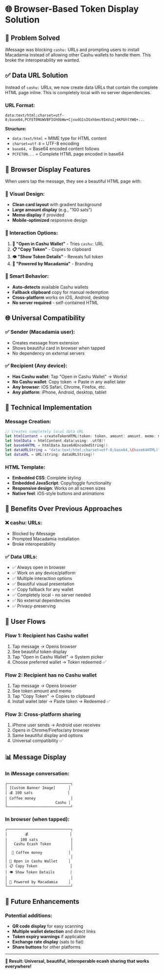 # 🌐 Browser-Based Token Display Solution

## 🎯 **Problem Solved**

iMessage was blocking `cashu:` URLs and prompting users to install Macadamia instead of allowing other Cashu wallets to handle them. This broke the interoperability we wanted.

## ✅ **Data URL Solution**

Instead of `cashu:` URLs, we now create data URLs that contain the complete HTML page inline. This is completely local with no server dependencies.

### **URL Format:**
```
data:text/html;charset=utf-8;base64,PCFET0NUWVBFIGh0bWw+CjxodG1sIGxhbmc9ImVuIj4KPGhlYWQ+...
```

**Structure:**
- `data:text/html` = MIME type for HTML content
- `charset=utf-8` = UTF-8 encoding
- `base64,` = Base64 encoded content follows
- `PCFET0N...` = Complete HTML page encoded in base64

## 🎨 **Browser Display Features**

When users tap the message, they see a beautiful HTML page with:

### **📱 Visual Design:**
- **Clean card layout** with gradient background
- **Large amount display** (e.g., "100 sats")
- **Memo display** if provided
- **Mobile-optimized** responsive design

### **🔄 Interaction Options:**
1. **📱 "Open in Cashu Wallet"** - Tries `cashu:` URL
2. **📋 "Copy Token"** - Copies to clipboard
3. **👁️ "Show Token Details"** - Reveals full token
4. **🥜 "Powered by Macadamia"** - Branding

### **🧠 Smart Behavior:**
- **Auto-detects** available Cashu wallets
- **Fallback clipboard** copy for manual redemption
- **Cross-platform** works on iOS, Android, desktop
- **No server required** - self-contained HTML

## 🌐 **Universal Compatibility**

### **✅ Sender (Macadamia user):**
- Creates message from extension
- Shows beautiful card in browser when tapped
- No dependency on external servers

### **✅ Recipient (Any device):**
- **Has Cashu wallet**: Tap "Open in Cashu Wallet" → Works!
- **No Cashu wallet**: Copy token → Paste in any wallet later
- **Any browser**: iOS Safari, Chrome, Firefox, etc.
- **Any platform**: iPhone, Android, desktop, tablet

## 🔧 **Technical Implementation**

### **Message Creation:**
```swift
// Creates completely local data URL
let htmlContent = createTokenHTML(token: token, amount: amount, memo: memo)
let htmlData = htmlContent.data(using: .utf8)!
let base64HTML = htmlData.base64EncodedString()
let dataURLString = "data:text/html;charset=utf-8;base64,\(base64HTML)"
let dataURL = URL(string: dataURLString)!
```

### **HTML Template:**
- **Embedded CSS**: Complete styling
- **Embedded JavaScript**: Copy/toggle functionality
- **Responsive design**: Works on all screen sizes
- **Native feel**: iOS-style buttons and animations

## 🚀 **Benefits Over Previous Approaches**

### **❌ cashu: URLs:**
- Blocked by iMessage
- Prompted Macadamia installation
- Broke interoperability

### **✅ Data URLs:**
- ✅ Always open in browser
- ✅ Work on any device/platform
- ✅ Multiple interaction options
- ✅ Beautiful visual presentation
- ✅ Copy fallback for any wallet
- ✅ Completely local - no server needed
- ✅ No external dependencies
- ✅ Privacy-preserving

## 🎯 **User Flows**

### **Flow 1: Recipient has Cashu wallet**
1. Tap message → Opens browser
2. See beautiful token display
3. Tap "Open in Cashu Wallet" → System picker
4. Choose preferred wallet → Token redeemed ✅

### **Flow 2: Recipient has no Cashu wallet**
1. Tap message → Opens browser
2. See token amount and memo
3. Tap "Copy Token" → Copies to clipboard
4. Install wallet later → Paste token → Redeemed ✅

### **Flow 3: Cross-platform sharing**
1. iPhone user sends → Android user receives
2. Opens in Chrome/Firefox/any browser
3. Same beautiful display and options
4. Universal compatibility ✅

## 📊 **Message Display**

### **In iMessage conversation:**
```
┌─────────────────────────────┐
│ [Custom Banner Image]      │
│ 💰 100 sats                │
│ Coffee money                │
│                      Cashu │
└─────────────────────────────┘
```

### **In browser (when tapped):**
```
┌─────────────────────────────┐
│        💰                   │
│      100 sats               │
│   Cashu Ecash Token         │
│                             │
│  💬 Coffee money            │
│                             │
│ 📱 Open in Cashu Wallet     │
│ 📋 Copy Token               │
│ 👁️ Show Token Details       │
│                             │
│ 🥜 Powered by Macadamia     │
└─────────────────────────────┘
```

## 🔮 **Future Enhancements**

### **Potential additions:**
- **QR code display** for easy scanning
- **Multiple wallet detection** and direct links
- **Token expiry warnings** if applicable
- **Exchange rate display** (sats to fiat)
- **Share buttons** for other platforms

---

**🎉 Result: Universal, beautiful, interoperable ecash sharing that works everywhere!**
